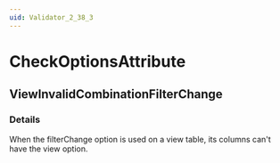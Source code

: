 ```yaml
---
uid: Validator_2_38_3
---
```


# CheckOptionsAttribute

## ViewInvalidCombinationFilterChange

<!-- Description, Properties, ... sections are auto-generated. -->
<!-- REPLACE ME AUTO-GENERATION -->

### Details

When the filterChange option is used on a view table, its columns can't have the view option.

<!-- Uncomment to add example code -->
<!--### Example code-->
